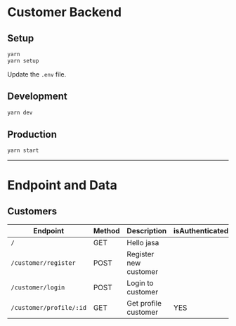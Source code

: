 # Customer Backend

## Setup

```sh
yarn
yarn setup
```

Update the `.env` file.

## Development

```sh
yarn dev
```

## Production

```sh
yarn start
```

---

# Endpoint and Data

## Customers

| Endpoint                | Method | Description           | isAuthenticated |
| ----------------------- | ------ | --------------------- | --------------- |
| `/`                     | GET    | Hello jasa            |                 |
| `/customer/register`    | POST   | Register new customer |                 |
| `/customer/login`       | POST   | Login to customer     |                 |
| `/customer/profile/:id` | GET    | Get profile customer  | YES             |
